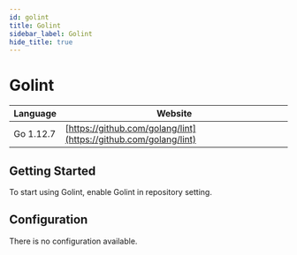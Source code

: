 ```yaml
---
id: golint
title: Golint
sidebar_label: Golint
hide_title: true
---
```


# Golint

| Language | Website |
| -------- | -------- |
| Go 1.12.7 | [https://github.com/golang/lint](https://github.com/golang/lint) |

## Getting Started

To start using Golint, enable Golint in repository setting.

## Configuration

There is no configuration available.

